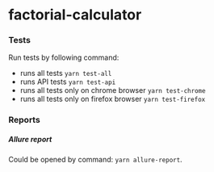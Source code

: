 # factorial-calculator

### Tests

Run tests by following command: 

- runs all tests
```yarn test-all```
- runs API tests
```yarn test-api```
- runs all tests only on chrome browser
```yarn test-chrome```
- runs all tests only on firefox browser
```yarn test-firefox```

### Reports
##### Allure report
Could be opened by command: ```yarn allure-report```.
